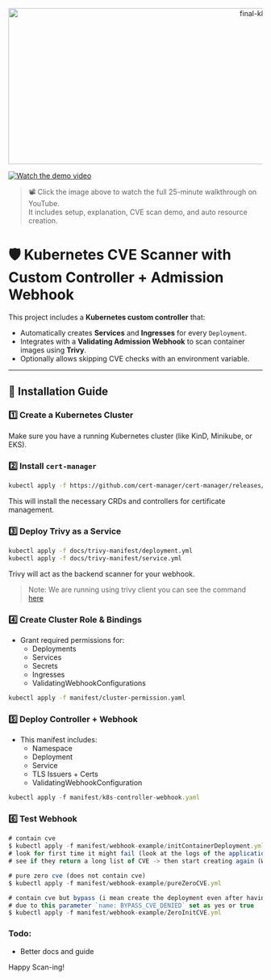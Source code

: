 <div align="center">
<p align="center">
<img width="960" height="309" alt="final-k8s" src="https://github.com/user-attachments/assets/e5ef535e-a07a-4cd5-9fbd-926a0c62cf39" />
</p>
</div>

[![Watch the demo video](https://github.com/user-attachments/assets/4ba51960-d9d2-4ac4-9272-c4ee3c5cf262)](https://www.youtube.com/watch?v=mAr62XBVbmg)
> 📽️ Click the image above to watch the full 25-minute walkthrough on YouTube.  
> It includes setup, explanation, CVE scan demo, and auto resource creation.

# 🛡️ Kubernetes CVE Scanner with Custom Controller + Admission Webhook

This project includes a **Kubernetes custom controller** that:
- Automatically creates **Services** and **Ingresses** for every `Deployment`.
- Integrates with a **Validating Admission Webhook** to scan container images using **Trivy**.
- Optionally allows skipping CVE checks with an environment variable.

---

## 🚀 Installation Guide

### 1️⃣ Create a Kubernetes Cluster

Make sure you have a running Kubernetes cluster (like KinD, Minikube, or EKS).


### 2️⃣ Install `cert-manager`

```bash
kubectl apply -f https://github.com/cert-manager/cert-manager/releases/download/v1.18.2/cert-manager.yaml
```
This will install the necessary CRDs and controllers for certificate management.

### 3️⃣ Deploy Trivy as a Service
```bash
kubectl apply -f docs/trivy-manifest/deployment.yml
kubectl apply -f docs/trivy-manifest/service.yml
```
Trivy will act as the backend scanner for your webhook.
> Note: We are running using trivy client you can see the command [here](https://github.com/aquasecurity/trivy/discussions/2119)

### 4️⃣ Create Cluster Role & Bindings
* Grant required permissions for:
    - Deployments
    - Services 
    - Secrets 
    - Ingresses 
    - ValidatingWebhookConfigurations
```bash
kubectl apply -f manifest/cluster-permission.yaml

```

### 5️⃣ Deploy Controller + Webhook
* This manifest includes:
    - Namespace
    - Deployment
    - Service
    - TLS Issuers + Certs
    - ValidatingWebhookConfiguration

```ts
kubectl apply -f manifest/k8s-controller-webhook.yaml
```
### 6️⃣ Test Webhook
```ts
# contain cve
$ kubectl apply -f manifest/webhook-example/initContainerDeployment.yml
# look for first time it might fail (look at the logs of the application (k8s-custom-controller) and 
# see if they return a long list of CVE -> then start creating again (Working on to optimize) 

# pure zero cve (does not contain cve) 
$ kubectl apply -f manifest/webhook-example/pureZeroCVE.yml

# contain cve but bypass (i mean create the deployment even after having CVE) 
# due to this parameter `name: BYPASS_CVE_DENIED` set as yes or true
$ kubectl apply -f manifest/webhook-example/ZeroInitCVE.yml
```
### Todo: 
- Better docs and guide

Happy Scan-ing!
